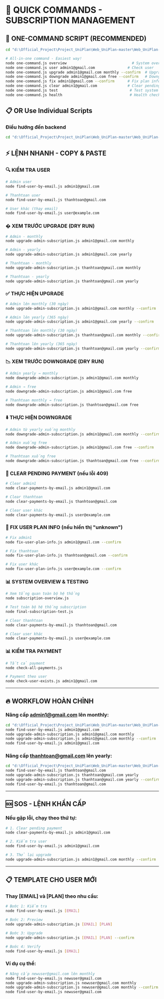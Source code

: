 # 🚀 QUICK COMMANDS - SUBSCRIPTION MANAGEMENT

## 🌟 ONE-COMMAND SCRIPT (RECOMMENDED)
```bash
cd "d:\Official_Project\Project_UniPlan\Web_UniPlan-master\Web_UniPlan-master\backend"

# All-in-one command - Easiest way!
node one-command.js overview                              # System overview
node one-command.js user admin1@gmail.com               # Check user
node one-command.js upgrade admin1@gmail.com monthly --confirm  # Upgrade
node one-command.js downgrade admin1@gmail.com free --confirm   # Downgrade
node one-command.js fix admin1@gmail.com --confirm      # Fix plan info
node one-command.js clear admin1@gmail.com              # Clear pending
node one-command.js test                                 # Test system
node one-command.js health                               # Health check
```

## 📋 OR Use Individual Scripts

### Điều hướng đến backend
```bash
cd "d:\Official_Project\Project_UniPlan\Web_UniPlan-master\Web_UniPlan-master\backend"
```

## ⚡ LỆNH NHANH - COPY & PASTE

### 🔍 KIỂM TRA USER
```bash
# Admin user
node find-user-by-email.js admin1@gmail.com

# Thanhtoan user  
node find-user-by-email.js thanhtoan@gmail.com

# User khác (thay email)
node find-user-by-email.js user@example.com
```

### � XEM TRƯỚC UPGRADE (DRY RUN)
```bash
# Admin - monthly
node upgrade-admin-subscription.js admin1@gmail.com monthly

# Admin - yearly
node upgrade-admin-subscription.js admin1@gmail.com yearly

# Thanhtoan - monthly
node upgrade-admin-subscription.js thanhtoan@gmail.com monthly

# Thanhtoan - yearly
node upgrade-admin-subscription.js thanhtoan@gmail.com yearly
```

### ✅ THỰC HIỆN UPGRADE
```bash
# Admin lên monthly (30 ngày)
node upgrade-admin-subscription.js admin1@gmail.com monthly --confirm

# Admin lên yearly (365 ngày)
node upgrade-admin-subscription.js admin1@gmail.com yearly --confirm

# Thanhtoan lên monthly (30 ngày)
node upgrade-admin-subscription.js thanhtoan@gmail.com monthly --confirm

# Thanhtoan lên yearly (365 ngày)
node upgrade-admin-subscription.js thanhtoan@gmail.com yearly --confirm
```

### 📉 XEM TRƯỚC DOWNGRADE (DRY RUN)
```bash
# Admin yearly → monthly
node downgrade-admin-subscription.js admin1@gmail.com monthly

# Admin → free
node downgrade-admin-subscription.js admin1@gmail.com free

# Thanhtoan monthly → free
node downgrade-admin-subscription.js thanhtoan@gmail.com free
```

### ⬇️ THỰC HIỆN DOWNGRADE
```bash
# Admin từ yearly xuống monthly
node downgrade-admin-subscription.js admin1@gmail.com monthly --confirm

# Admin xuống free
node downgrade-admin-subscription.js admin1@gmail.com free --confirm

# Thanhtoan xuống free
node downgrade-admin-subscription.js thanhtoan@gmail.com free --confirm
```

### 🧹 CLEAR PENDING PAYMENT (nếu lỗi 409)
```bash
# Clear admin1
node clear-payments-by-email.js admin1@gmail.com

# Clear thanhtoan
node clear-payments-by-email.js thanhtoan@gmail.com

# Clear user khác
node clear-payments-by-email.js user@example.com
```

### 🔧 FIX USER PLAN INFO (nếu hiển thị "unknown")
```bash
# Fix admin1
node fix-user-plan-info.js admin1@gmail.com --confirm

# Fix thanhtoan  
node fix-user-plan-info.js thanhtoan@gmail.com --confirm

# Fix user khác
node fix-user-plan-info.js user@example.com --confirm
```

### 📊 SYSTEM OVERVIEW & TESTING
```bash
# Xem tổng quan toàn bộ hệ thống
node subscription-overview.js

# Test toàn bộ hệ thống subscription
node final-subscription-test.js

# Clear thanhtoan
node clear-payments-by-email.js thanhtoan@gmail.com

# Clear user khác
node clear-payments-by-email.js user@example.com
```

### 📊 KIỂM TRA PAYMENT
```bash
# Tất cả payment
node check-all-payments.js

# Payment theo user
node check-user-exists.js admin1@gmail.com
```

---

## 🔥 WORKFLOW HOÀN CHỈNH

### Nâng cấp admin1@gmail.com lên monthly:
```bash
cd "d:\Official_Project\Project_UniPlan\Web_UniPlan-master\Web_UniPlan-master\backend"
node find-user-by-email.js admin1@gmail.com
node upgrade-admin-subscription.js admin1@gmail.com monthly
node upgrade-admin-subscription.js admin1@gmail.com monthly --confirm
node find-user-by-email.js admin1@gmail.com
```

### Nâng cấp thanhtoan@gmail.com lên yearly:
```bash
cd "d:\Official_Project\Project_UniPlan\Web_UniPlan-master\Web_UniPlan-master\backend"
node find-user-by-email.js thanhtoan@gmail.com
node upgrade-admin-subscription.js thanhtoan@gmail.com yearly
node upgrade-admin-subscription.js thanhtoan@gmail.com yearly --confirm
node find-user-by-email.js thanhtoan@gmail.com
```

---

## 🆘 SOS - LỆNH KHẨN CẤP

### Nếu gặp lỗi, chạy theo thứ tự:
```bash
# 1. Clear pending payment
node clear-payments-by-email.js admin1@gmail.com

# 2. Kiểm tra user
node find-user-by-email.js admin1@gmail.com

# 3. Thử lại upgrade
node upgrade-admin-subscription.js admin1@gmail.com monthly --confirm
```

---

## 📋 TEMPLATE CHO USER MỚI

### Thay [EMAIL] và [PLAN] theo nhu cầu:
```bash
# Bước 1: Kiểm tra
node find-user-by-email.js [EMAIL]

# Bước 2: Preview
node upgrade-admin-subscription.js [EMAIL] [PLAN]

# Bước 3: Upgrade
node upgrade-admin-subscription.js [EMAIL] [PLAN] --confirm

# Bước 4: Verify
node find-user-by-email.js [EMAIL]
```

### Ví dụ cụ thể:
```bash
# Nâng cấp newuser@gmail.com lên monthly
node find-user-by-email.js newuser@gmail.com
node upgrade-admin-subscription.js newuser@gmail.com monthly
node upgrade-admin-subscription.js newuser@gmail.com monthly --confirm
node find-user-by-email.js newuser@gmail.com
```
